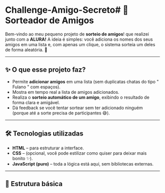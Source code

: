 # Challenge-Amigo-Secreto# 🎲 Sorteador de Amigos

Bem-vindo ao meu pequeno projeto de **sorteio de amigos**! que realizei junto com a **ALURA!**
A ideia é simples: você adiciona os nomes dos seus amigos em uma lista e, com apenas um clique, o sistema sorteia um deles de forma aleatória. 🚀

---

## ✨ O que esse projeto faz?

- Permite **adicionar amigos** em uma lista (sem duplicatas chatas do tipo "   Fulano   " com espaços).
- Mostra em tempo real a lista de amigos adicionados.
- Realiza o **sorteio automático de um amigo**, exibindo o resultado de forma clara e amigável.
- Dá feedback se você tentar sortear sem ter adicionado ninguém (porque até a sorte precisa de participantes 😅).

---

## 🛠️ Tecnologias utilizadas

- **HTML** – para estruturar a interface.
- **CSS** – (opcional, você pode estilizar como quiser para deixar mais bonito ✨).
- **JavaScript (puro)** – toda a lógica está aqui, sem bibliotecas externas.

---

## 📂 Estrutura básica


